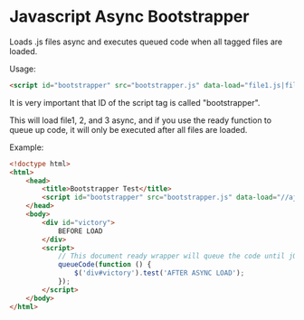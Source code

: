 # Javascript Async Bootstrapper

Loads .js files async and executes queued code when all tagged files are loaded.

Usage:

```html
<script id="bootstrapper" src="bootstrapper.js" data-load="file1.js|file2.js|file3.js"></script>
```

It is very important that ID of the script tag is called "bootstrapper".

This will load file1, 2, and 3 async, and if you use the ready function to queue up code, it will only be executed after all files are loaded.

Example:
```html
<!doctype html>
<html>
	<head>
		<title>Bootstrapper Test</title>
		<script id="bootstrapper" src="bootstrapper.js" data-load="//ajax.googleapis.com/ajax/libs/jquery/2.1.1/jquery.min.js"></script>
	</head>
	<body>
		<div id="victory">
			BEFORE LOAD
		</div>
		<script>
			// This document ready wrapper will queue the code until jQuery is loaded, then execute it.
			queueCode(function () {
				$('div#victory').test('AFTER ASYNC LOAD');
			});
		</script>
	</body>
</html>
```
